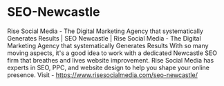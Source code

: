 # SEO-Newcastle
Rise Social Media - The Digital Marketing Agency that systematically Generates Results | SEO Newcastle | Rise Social Media - The Digital Marketing Agency that systematically Generates Results With so many moving aspects, it's a good idea to work with a dedicated Newcastle SEO firm that breathes and lives website improvement. Rise Social Media has experts in SEO, PPC, and website design to help you shape your online presence.
Visit - https://www.risesocialmedia.com/seo-newcastle/

